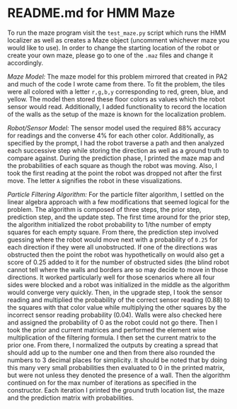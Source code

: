 # README.md for HMM Maze

To run the maze program visit the `test_maze.py` script which runs the HMM localizer as well as creates a Maze object (uncomment whichever maze you would like to use). In order to change the starting location of the robot or create your own maze, please go to one of the `.maz` files and change it accordingly. 

*Maze Model:* The maze model for this problem mirrored that created in PA2 and much of the code I wrote came from there. To fit the problem, the tiles were all colored with a letter `r,g,b,y` corresponding to red, green, blue, and yellow. The model then stored these floor colors as values which the robot sensor would read. Additionally, I added functionality to record the location of the walls as the setup of the maze is known for the localization problem. 

*Robot/Sensor Model:* The sensor model used the required 88% accuracy for readings and the converse 4% for each other color. Additionally, as specified by the prompt, I had the robot traverse a path and then analyzed each successive step while storing the direction as well as a ground truth to compare against. During the prediction phase, I printed the maze map and the probabilities of each square as though the robot was moving. Also, I took the first reading at the point the robot was dropped not after the first move. The letter `A` signifies the robot in these visualizations. 

*Particle Filtering Algorithm:* For the particle filter algorithm, I settled on the linear algebra approach with a few modifications that seemed logical for the problem. The algorithm is composed of three steps, the prior step, prediction step, and the update step. The first time around for the prior step, the algorithm initialized the robot probability to 1/the number of empty squares for each empty square. From there, the prediction step involved guessing where the robot would move next with a probability of `0.25` for each direction if they were all unobstructed. If one of the directions was obstructed then the point the robot was hypothetically on would also get a score of 0.25 added to it for the number of obstructed sides (the blind robot cannot tell where the walls and borders are so may decide to move in those directions. It worked particularly well for those scenarios where all four sides were blocked and a robot was initialized in the middle as the algorithm would converge very quickly. Then, in the upgrade step, I took the sensor reading and multiplied the probability of the correct sensor reading (0.88) to the squares with that color value while multiplying the other squares by the incorrect sensor reading probability (0.04). Walls were also checked here and assigned the probability of 0 as the robot could not go there. Then I took the prior and current matrices and performed the element wise multiplication of the filtering formula. I then set the current matrix to the prior one. From there, I normalized the outputs by creating a spread that should add up to the number one and then from there also rounded the numbers to 3 decimal places for simplicity. It should be noted that by doing this many very small probabilities then evaluated to 0 in the printed matrix, but were not unless they denoted the presence of a wall. Then the algorithm continued on for the max number of iterations as specified in the constructor. Each iteration I printed the ground truth location list, the maze and the prediction matrix with probabilities. 
